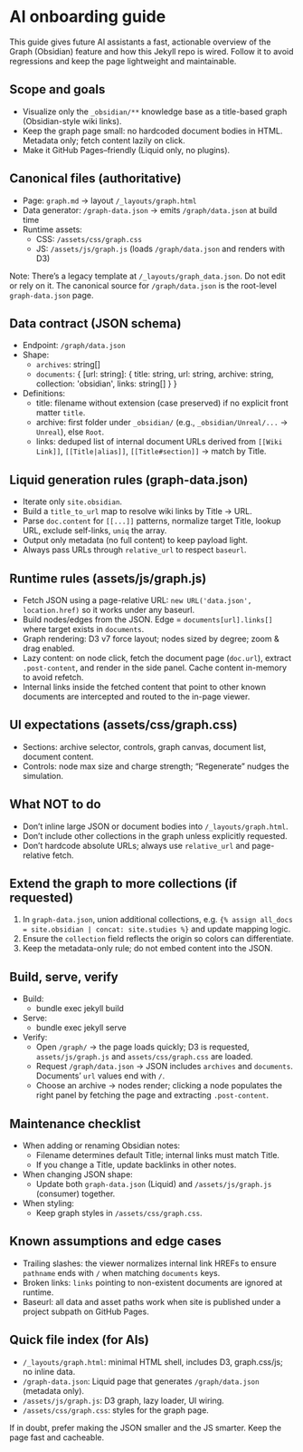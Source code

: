# AI onboarding guide

This guide gives future AI assistants a fast, actionable overview of the Graph (Obsidian) feature and how this Jekyll repo is wired. Follow it to avoid regressions and keep the page lightweight and maintainable.

## Scope and goals
- Visualize only the `_obsidian/**` knowledge base as a title-based graph (Obsidian-style wiki links).
- Keep the graph page small: no hardcoded document bodies in HTML. Metadata only; fetch content lazily on click.
- Make it GitHub Pages–friendly (Liquid only, no plugins).

## Canonical files (authoritative)
- Page: `graph.md` → layout `/_layouts/graph.html`
- Data generator: `/graph-data.json` → emits `/graph/data.json` at build time
- Runtime assets:
  - CSS: `/assets/css/graph.css`
  - JS: `/assets/js/graph.js` (loads `/graph/data.json` and renders with D3)

Note: There’s a legacy template at `/_layouts/graph_data.json`. Do not edit or rely on it. The canonical source for `/graph/data.json` is the root-level `graph-data.json` page.

## Data contract (JSON schema)
- Endpoint: `/graph/data.json`
- Shape:
  - `archives`: string[]
  - `documents`: { [url: string]: { title: string, url: string, archive: string, collection: 'obsidian', links: string[] } }
- Definitions:
  - title: filename without extension (case preserved) if no explicit front matter `title`.
  - archive: first folder under `_obsidian/` (e.g., `_obsidian/Unreal/...` → `Unreal`), else `Root`.
  - links: deduped list of internal document URLs derived from `[[Wiki Link]]`, `[[Title|alias]]`, `[[Title#section]]` → match by Title.

## Liquid generation rules (graph-data.json)
- Iterate only `site.obsidian`.
- Build a `title_to_url` map to resolve wiki links by Title → URL.
- Parse `doc.content` for `[[...]]` patterns, normalize target Title, lookup URL, exclude self-links, `uniq` the array.
- Output only metadata (no full content) to keep payload light.
- Always pass URLs through `relative_url` to respect `baseurl`.

## Runtime rules (assets/js/graph.js)
- Fetch JSON using a page-relative URL: `new URL('data.json', location.href)` so it works under any baseurl.
- Build nodes/edges from the JSON. Edge = `documents[url].links[]` where target exists in `documents`.
- Graph rendering: D3 v7 force layout; nodes sized by degree; zoom & drag enabled.
- Lazy content: on node click, fetch the document page (`doc.url`), extract `.post-content`, and render in the side panel. Cache content in-memory to avoid refetch.
- Internal links inside the fetched content that point to other known documents are intercepted and routed to the in-page viewer.

## UI expectations (assets/css/graph.css)
- Sections: archive selector, controls, graph canvas, document list, document content.
- Controls: node max size and charge strength; “Regenerate” nudges the simulation.

## What NOT to do
- Don’t inline large JSON or document bodies into `/_layouts/graph.html`.
- Don’t include other collections in the graph unless explicitly requested.
- Don’t hardcode absolute URLs; always use `relative_url` and page-relative fetch.

## Extend the graph to more collections (if requested)
1. In `graph-data.json`, union additional collections, e.g. `{% assign all_docs = site.obsidian | concat: site.studies %}` and update mapping logic.
2. Ensure the `collection` field reflects the origin so colors can differentiate.
3. Keep the metadata-only rule; do not embed content into the JSON.

## Build, serve, verify
- Build:
  - bundle exec jekyll build
- Serve:
  - bundle exec jekyll serve
- Verify:
  - Open `/graph/` → the page loads quickly; D3 is requested, `assets/js/graph.js` and `assets/css/graph.css` are loaded.
  - Request `/graph/data.json` → JSON includes `archives` and `documents`. Documents’ `url` values end with `/`.
  - Choose an archive → nodes render; clicking a node populates the right panel by fetching the page and extracting `.post-content`.

## Maintenance checklist
- When adding or renaming Obsidian notes:
  - Filename determines default Title; internal links must match Title.
  - If you change a Title, update backlinks in other notes.
- When changing JSON shape:
  - Update both `graph-data.json` (Liquid) and `/assets/js/graph.js` (consumer) together.
- When styling:
  - Keep graph styles in `/assets/css/graph.css`.

## Known assumptions and edge cases
- Trailing slashes: the viewer normalizes internal link HREFs to ensure `pathname` ends with `/` when matching `documents` keys.
- Broken links: `links` pointing to non-existent documents are ignored at runtime.
- Baseurl: all data and asset paths work when site is published under a project subpath on GitHub Pages.

## Quick file index (for AIs)
- `/_layouts/graph.html`: minimal HTML shell, includes D3, graph.css/js; no inline data.
- `/graph-data.json`: Liquid page that generates `/graph/data.json` (metadata only).
- `/assets/js/graph.js`: D3 graph, lazy loader, UI wiring.
- `/assets/css/graph.css`: styles for the graph page.

If in doubt, prefer making the JSON smaller and the JS smarter. Keep the page fast and cacheable.
